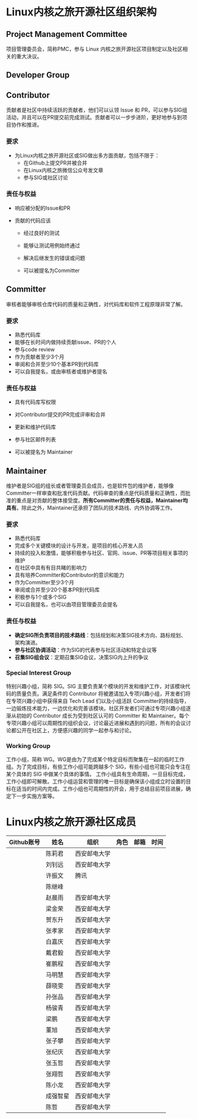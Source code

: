 # Linux内核之旅开源社区组织架构

## Project Management Committee

项目管理委员会，简称PMC，参与 Linux 内核之旅开源社区项目制定以及社区相关的重大决议。

## Developer Group
## Contributor

贡献者是社区中持续活跃的贡献者，他们可以认领 Issue 和 PR，可以参与SIG组活动，并且可以在PR提交前完成测试。贡献者可以一步步进阶，更好地参与到项目协作和推进。

### 要求

- 为Linux内核之旅开源社区或SIG做出多方面贡献，包括不限于：
  - 在Github上提交PR并被合并
  - 在Linux内核之旅微信公众号发文章
  - 参与SIG或社区讨论

### 责任与权益

- 响应被分配的Issue和PR

- 贡献的代码应该
  - 经过良好的测试
  - 能够让测试用例始终通过
  - 解决后继发生的错误或问题
  
  - 可以被提名为Committer

## Committer

审核者能够审核仓库代码的质量和正确性，对代码库和软件工程原理非常了解。

### 要求

- 熟悉代码库
- 能够在长时间内做持续贡献issue、PR的个人
- 参与code review
- 作为贡献者至少3个月
- 审阅和合并至少10个基本PR到代码库
- 可以自我提名，或由审核者或维护者提名

### 责任与权益

- 具有代码库写权限
- 对Contributor提交的PR完成评审和合并
- 更新和维护代码库
- 参与社区邮件列表

- 可以被提名为 Maintainer


## Maintainer

维护者是SIG组的组长或者管理委员会成员，也是软件包的维护者，能够像Committer一样审查和批准代码贡献。代码审查的重点是代码质量和正确性，而批准的重点是对贡献的整体接受度。**所有Committer的责任与权益，Maintainer均具有**。除此之外，Maintainer还承担了团队的技术路线、内外协调等工作。

### 要求

- 熟悉代码库
- 完成多个关键模块的设计与开发，是项目的核心开发人员
- 持续的投入和激情，能够积极参与社区、官网、issue、PR等项目相关事项的维护
- 在社区中具有有目共睹的影响力
- 具有培养Committer和Contributor的意识和能力
- 作为Committer至少3个月
- 审阅或合并至少20个基本PR到代码库
- 积极参与1个或多个SIG
- 可以自我提名，也可以由项目管理委员会提名

### 责任与权益

- **确定SIG所负责项目的技术路线**：包括规划和决策SIG技术方向、路标规划、架构演进。
- **参与社区协调活动**：作为SIG的代表参与社区活动和特定会议等
- **召集SIG组会议**：定期召集SIG会议，决策SIG内上升的争议




### Special Interest Group
特别兴趣小组，简称 SIG。SIG 主要负责某个模块的开发和维护工作，对该模块代码的质量负责。满足条件的 Contributor 将被邀请加入专项兴趣小组，开发者们将在专项兴趣小组中获得来自 Tech Lead 们以及小组活跃 Committer的持续指导，一边锻炼技术能力，一边优化和完善该模块。社区开发者们可通过专项兴趣小组逐渐从初始的 Contributor 成长为受到社区认可的 Committer 和 Maintainer。每个专项兴趣小组可以周期性的组织会议，讨论最近进展和遇到的问题，所有的会议讨论都公开在社区上，方便感兴趣的同学一起参与和讨论。

### Working Group
工作小组，简称 WG。WG是由为了完成某个特定目标而聚集在一起的临时工作组。为了完成目标，有些工作小组可能跨越多个 SIG，有些小组也可能只会专注在某个具体的 SIG 中做某个具体的事情。 工作小组具有生命周期，一旦目标完成，工作小组即可解散。工作小组运营和管理的唯一目标是确保该小组成立时设置的目标在适当的时间内完成。工作小组也可周期性的开会，用于总结目前项目进展，确定下一步实施方案等。



# Linux内核之旅开源社区成员

|Github账号|姓名|组织|角色|邮箱|时间|
|:--|--|--|--|--|--|
||陈莉君|西安邮电大学||||
||刘钊远|西安邮电大学||||
||许振文|腾讯||||
||陈继峰|||||
||赵晨雨|西安邮电大学||||
||梁金荣|西安邮电大学||||
||贺东升|西安邮电大学||||
||张孝家|西安邮电大学||||
||白嘉庆|西安邮电大学||||
||戴君毅|西安邮电大学||||
||崔鹏程|西安邮电大学||||
||马明慧|西安邮电大学||||
||薛晓雯|西安邮电大学||||
||孙张品|西安邮电大学||||
||杨骏青|西安邮电大学||||
||梁鹏|西安邮电大学||||
||董旭|西安邮电大学||||
||张子攀|西安邮电大学||||
||张纪庆|西安邮电大学||||
||张玉哲|西安邮电大学||||
||张翔哲|西安邮电大学||||
||陈小龙|西安邮电大学||||
||成强智星|西安邮电大学||||
||陈哲|西安邮电大学||||


